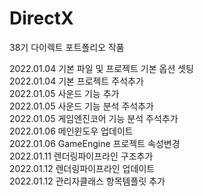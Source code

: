 # DirectX
38기 다이렉트 포트폴리오 작품

2022.01.04 기본 파일 및 프로젝트 기본 옵션 셋팅\
2022.01.04 기본 프로젝트 주석추가\
2022.01.05 사운드 기능 추가\
2022.01.05 사운드 기능 분석 주석추가\
2022.01.05 게임엔진코어 기능 분석 주석추가\
2022.01.06 메인윈도우 업데이트\
2022.01.06 GameEngine 프로젝트 속성변경\
2022.01.11 렌더링파이프라인 구조추가\
2022.01.12 렌더링파이프라인 업데이트\
2022.01.12 관리자클래스 항목템플릿 추가
